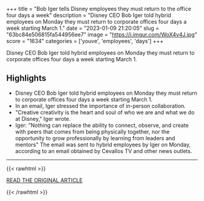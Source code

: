 +++
title = "Bob Iger tells Disney employees they must return to the office four days a week"
description = "Disney CEO Bob Iger told hybrid employees on Monday they must return to corporate offices four days a week starting March 1."
date = "2023-01-09 21:20:05"
slug = "63bc84e506815fa544956ee7"
image = "https://i.imgur.com/WoX4v4J.jpg"
score = "1634"
categories = ['youve', 'employees', 'days']
+++

Disney CEO Bob Iger told hybrid employees on Monday they must return to corporate offices four days a week starting March 1.

## Highlights

- Disney CEO Bob Iger told hybrid employees on Monday they must return to corporate offices four days a week starting March 1.
- In an email, Iger stressed the importance of in-person collaboration.
- "Creative creativity is the heart and soul of who we are and what we do at Disney," Iger wrote.
- Iger: "Nothing can replace the ability to connect, observe, and create with peers that comes from being physically together, nor the opportunity to grow professionally by learning from leaders and mentors" The email was sent to hybrid employees by Iger on Monday, according to an email obtained by Cevallos TV and other news outlets.

---

{{< rawhtml >}}
  <p class="article-category">
    <a target="_blank" href="https://www.cnbc.com/2023/01/09/disney-ceo-bob-iger-tells-employees-to-return-to-the-office-four-days-a-week.html">READ THE ORIGINAL ARTICLE</a>
  </p>
{{< /rawhtml >}}
